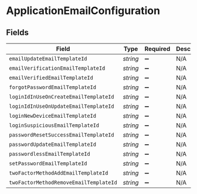 # ApplicationEmailConfiguration


## Fields

| Field                                  | Type                                   | Required                               | Description                            |
| -------------------------------------- | -------------------------------------- | -------------------------------------- | -------------------------------------- |
| `emailUpdateEmailTemplateId`           | *string*                               | :heavy_minus_sign:                     | N/A                                    |
| `emailVerificationEmailTemplateId`     | *string*                               | :heavy_minus_sign:                     | N/A                                    |
| `emailVerifiedEmailTemplateId`         | *string*                               | :heavy_minus_sign:                     | N/A                                    |
| `forgotPasswordEmailTemplateId`        | *string*                               | :heavy_minus_sign:                     | N/A                                    |
| `loginIdInUseOnCreateEmailTemplateId`  | *string*                               | :heavy_minus_sign:                     | N/A                                    |
| `loginIdInUseOnUpdateEmailTemplateId`  | *string*                               | :heavy_minus_sign:                     | N/A                                    |
| `loginNewDeviceEmailTemplateId`        | *string*                               | :heavy_minus_sign:                     | N/A                                    |
| `loginSuspiciousEmailTemplateId`       | *string*                               | :heavy_minus_sign:                     | N/A                                    |
| `passwordResetSuccessEmailTemplateId`  | *string*                               | :heavy_minus_sign:                     | N/A                                    |
| `passwordUpdateEmailTemplateId`        | *string*                               | :heavy_minus_sign:                     | N/A                                    |
| `passwordlessEmailTemplateId`          | *string*                               | :heavy_minus_sign:                     | N/A                                    |
| `setPasswordEmailTemplateId`           | *string*                               | :heavy_minus_sign:                     | N/A                                    |
| `twoFactorMethodAddEmailTemplateId`    | *string*                               | :heavy_minus_sign:                     | N/A                                    |
| `twoFactorMethodRemoveEmailTemplateId` | *string*                               | :heavy_minus_sign:                     | N/A                                    |
